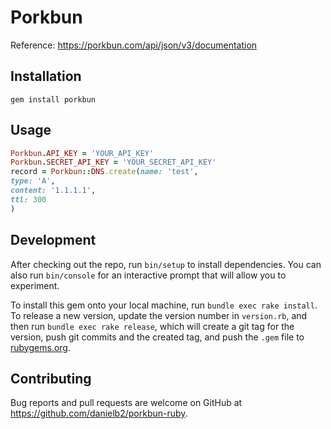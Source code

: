# Porkbun

Reference: https://porkbun.com/api/json/v3/documentation

## Installation

`gem install porkbun`

## Usage

```ruby
Porkbun.API_KEY = 'YOUR_API_KEY'
Porkbun.SECRET_API_KEY = 'YOUR_SECRET_API_KEY'
record = Porkbun::DNS.create(name: 'test',
type: 'A',
content: '1.1.1.1',
ttl: 300
)
```

## Development

After checking out the repo, run `bin/setup` to install dependencies. You can also run `bin/console` for an interactive prompt that will allow you to experiment.

To install this gem onto your local machine, run `bundle exec rake install`. To release a new version, update the version number in `version.rb`, and then run `bundle exec rake release`, which will create a git tag for the version, push git commits and the created tag, and push the `.gem` file to [rubygems.org](https://rubygems.org).

## Contributing

Bug reports and pull requests are welcome on GitHub at https://github.com/danielb2/porkbun-ruby.
